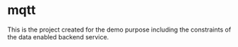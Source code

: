 # mqtt
This is the project created for the demo purpose including the constraints of the data enabled backend service.

